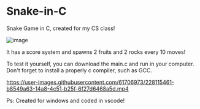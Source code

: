 # Snake-in-C
Snake Game in C, created for my CS class!

![image](https://user-images.githubusercontent.com/61706973/228115239-1b2cb528-1146-4ad1-9889-963ec791733e.png)

It has a score system and spawns 2 fruits and 2 rocks every 10 moves!

To test it yourself, you can download the main.c and run in your computer. Don't forget to install a properly c compiler, such as GCC.



https://user-images.githubusercontent.com/61706973/228115461-b8549a63-14a8-4c51-b25f-6f27d6468a5d.mp4



Ps: Created for windows and coded in vscode!
